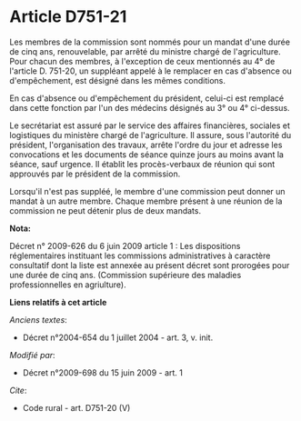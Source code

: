 # Article D751-21

Les membres de la commission sont nommés pour un mandat d'une durée de cinq ans, renouvelable, par arrêté du ministre chargé
de l'agriculture. Pour chacun des membres, à l'exception de ceux mentionnés au 4° de l'article D. 751-20, un suppléant appelé
à le remplacer en cas d'absence ou d'empêchement, est désigné dans les mêmes conditions. 

En cas d'absence ou d'empêchement du président, celui-ci est remplacé dans cette fonction par l'un des médecins désignés au
3° ou 4° ci-dessus. 

Le secrétariat est assuré par le service des affaires financières, sociales et logistiques du ministère chargé de
l'agriculture. Il assure, sous l'autorité du président, l'organisation des travaux, arrête l'ordre du jour et adresse les
convocations et les documents de séance quinze jours au moins avant la séance, sauf urgence. Il établit les procès-verbaux de
réunion qui sont approuvés par le président de la commission. 

Lorsqu'il n'est pas suppléé, le membre d'une commission peut donner un mandat à un autre membre. Chaque membre présent à une
réunion de la commission ne peut détenir plus de deux mandats.

**Nota:**

Décret n° 2009-626 du 6 juin 2009 article 1 : Les dispositions réglementaires instituant les commissions administratives à
caractère consultatif dont la liste est annexée au présent décret sont prorogées pour une durée de cinq ans. (Commission
supérieure des maladies professionnelles en agriulture).

**Liens relatifs à cet article**

_Anciens textes_:

  - Décret n°2004-654 du 1 juillet 2004 - art. 3, v. init.

_Modifié par_:

  - Décret n°2009-698 du 15 juin 2009 - art. 1

_Cite_:

  - Code rural - art. D751-20 (V)
